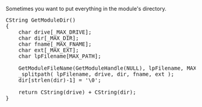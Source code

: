 Sometimes you want to put everything in the module's directory.

<pre lang="cpp" line="1">
CString GetModuleDir()
{
	char drive[_MAX_DRIVE];
	char dir[_MAX_DIR];
	char fname[_MAX_FNAME];
	char ext[_MAX_EXT];
   	char lpFilename[MAX_PATH];

	GetModuleFileName(GetModuleHandle(NULL), lpFilename, MAX_PATH);
	_splitpath( lpFilename, drive, dir, fname, ext );
	dir[strlen(dir)-1] = '\0';

	return CString(drive) + CString(dir);
}
</pre>


